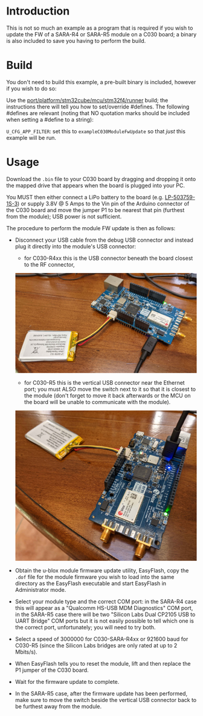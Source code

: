 # Introduction
This is not so much an example as a program that is required if you wish to update the FW of a SARA-R4 or SARA-R5 module on a C030 board; a binary is also included to save you having to perform the build.

# Build
You don't need to build this example, a pre-built binary is included, however if you wish to do so:

Use the [port/platform/stm32cube/mcu/stm32f4/runner](/port/platform/stm32cube/mcu/stm32f4/runner) build; the instructions there will tell you how to set/override #defines.  The following #defines are relevant (noting that NO quotation marks should be included when setting a #define to a string):

`U_CFG_APP_FILTER`: set this to `exampleC030ModuleFwUpdate` so that *just* this example will be run.

# Usage
Download the `.bin` file to your C030 board by dragging and dropping it onto the mapped drive that appears when the board is plugged into your PC.

You MUST then either connect a LiPo battery to the board (e.g. [LP-503759-1S-3](https://uk.farnell.com/bak/lp-503759-is-3/battery-lithium-pol-3-7v-1300/dp/2077882)) or supply 3.8V @ 5 Amps to the Vin pin of the Arduino connector of the C030 board and move the jumper P1 to be nearest that pin (furthest from the module); USB power is not sufficient.

The procedure to perform the module FW update is then as follows:

- Disconnect your USB cable from the debug USB connector and instead plug it directly into the module's USB connector:

  - for C030-R4xx this is the USB connector beneath the board closest to the RF connector,

  ![C030 SARA-R4xx connections](c030_sara_r4_connections.jpg)

  - for C030-R5 this is the vertical USB connector near the Ethernet port; you must ALSO move the switch next to it so that it is closest to the module (don't forget to move it back afterwards or the MCU on the board will be unable to communicate with the module).

  ![C030 SARA-R5 connections](c030_sara_r5_connections.jpg)

- Obtain the u-blox module firmware update utility, EasyFlash, copy the `.dof` file for the module firmware you wish to load into the same directory as the EasyFlash executable and start EasyFlash in Administrator mode.

- Select your module type and the correct COM port: in the SARA-R4 case this will appear as a "Qualcomm HS-USB MDM Diagnostics" COM port, in the SARA-R5 case there will be two "Silicon Labs Dual CP2105 USB to UART Bridge" COM ports but it is not easily possible to tell which one is the correct port, unfortunately; you will need to try both.

- Select a speed of 3000000 for C030-SARA-R4xx or 921600 baud for C030-R5 (since the Silicon Labs bridges are only rated at up to 2 Mbits/s).

- When EasyFlash tells you to reset the module, lift and then replace the P1 jumper of the C030 board.

- Wait for the firmware update to complete.

- In the SARA-R5 case, after the firmware update has been performed, make sure to move the switch beside the vertical USB connector back to be furthest away from the module.